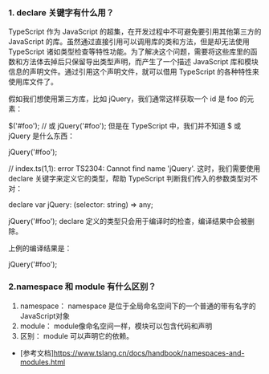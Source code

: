 ### 1. declare 关键字有什么用？
TypeScript 作为 JavaScript 的超集，在开发过程中不可避免要引用其他第三方的 JavaScript 的库。虽然通过直接引用可以调用库的类和方法，但是却无法使用TypeScript 诸如类型检查等特性功能。为了解决这个问题，需要将这些库里的函数和方法体去掉后只保留导出类型声明，而产生了一个描述 JavaScript 库和模块信息的声明文件。通过引用这个声明文件，就可以借用 TypeScript 的各种特性来使用库文件了。

假如我们想使用第三方库，比如 jQuery，我们通常这样获取一个 id 是 foo 的元素：

$('#foo');
// 或
jQuery('#foo');
但是在 TypeScript 中，我们并不知道 $ 或 jQuery 是什么东西：

jQuery('#foo');

// index.ts(1,1): error TS2304: Cannot find name 'jQuery'.
这时，我们需要使用 declare 关键字来定义它的类型，帮助 TypeScript 判断我们传入的参数类型对不对：

declare var jQuery: (selector: string) => any;

jQuery('#foo');
declare 定义的类型只会用于编译时的检查，编译结果中会被删除。

上例的编译结果是：

jQuery('#foo');
### 2.namespace 和 module 有什么区别？
1. namespace： namespace 是位于全局命名空间下的一个普通的带有名字的JavaScript对象
2. module： module像命名空间一样，模块可以包含代码和声明
3. 区别： module  可以声明它的依赖。


- [参考文档]<https://www.tslang.cn/docs/handbook/namespaces-and-modules.html>
